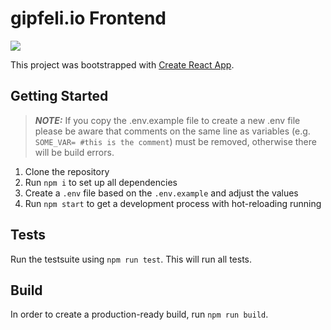 # gipfeli.io Frontend

![](https://github.com/gipfeli-io/gipfeli-frontend/actions/workflows/ci.yml/badge.svg?branch=stage)


This project was bootstrapped with [Create React App](https://github.com/facebook/create-react-app).

## Getting Started

> **_NOTE:_** If you copy the .env.example file to create a new .env file please be aware that comments on the same
> line as variables (e.g. `SOME_VAR= #this is the comment`) must be removed, otherwise there will be build errors.

1. Clone the repository
2. Run `npm i` to set up all dependencies
3. Create a `.env` file based on the `.env.example` and adjust the values
4. Run `npm start` to get a development process with hot-reloading running

## Tests

Run the testsuite using `npm run test`. This will run all tests.

## Build

In order to create a production-ready build, run `npm run build`.
